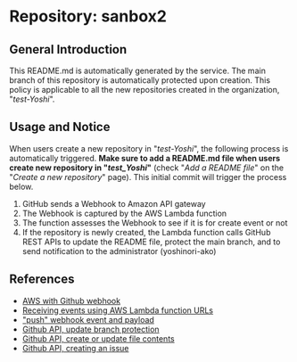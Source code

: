 # Repository: sanbox2
## General Introduction
This README.md is automatically generated by the service. The main branch of this repository is automatically protected upon creation. This policy is applicable to all the new repositories created in the organization, "_test-Yoshi_".

## Usage and Notice
When users create a new repository in "_test-Yoshi_", the following process is automatically triggered. **Make sure to add a README.md file when users create new repository in "_test_Yoshi_"** (check "_Add a README file_" on the "_Create a new repository_" page). This initial commit will trigger the process below.

1. GitHub sends a Webhook to Amazon API gateway
2. The Webhook is captured by the AWS Lambda function
3. The function assesses the Webhook to see if it is for create event or not
4. If the repository is newly created, the Lambda function calls GitHub REST APIs to update the README file, protect the main branch, and to send notification to the administrator (yoshinori-ako)

## References
* [AWS with Github webhook](https://aws.amazon.com/jp/solutions/implementations/git-to-s3-using-webhooks/)
* [Receiving events using AWS Lambda function URLs](https://docs.aws.amazon.com/eventbridge/latest/userguide/eb-saas-furls.html)
* ["push" webhook event and payload](https://docs.github.com/ja/webhooks/webhook-events-and-payloads#push)
* [Github API, update branch protection](https://docs.github.com/ja/rest/branches/branch-protection?apiVersion=2022-11-28#update-branch-protection)
* [Github API, create or update file contents](https://docs.github.com/ja/rest/repos/contents?apiVersion=2022-11-28#create-or-update-file-contents)
* [Github API, creating an issue](https://docs.github.com/ja/issues/tracking-your-work-with-issues/creating-an-issue)
